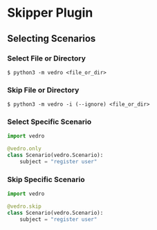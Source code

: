# Skipper Plugin

## Selecting Scenarios

### Select File or Directory

```shell
$ python3 -m vedro <file_or_dir>
```

### Skip File or Directory

```shell
$ python3 -m vedro -i (--ignore) <file_or_dir>
```

### Select Specific Scenario

```python
import vedro

@vedro.only
class Scenario(vedro.Scenario):
    subject = "register user"
```

### Skip Specific Scenario

```python
import vedro

@vedro.skip
class Scenario(vedro.Scenario):
    subject = "register user"
```
